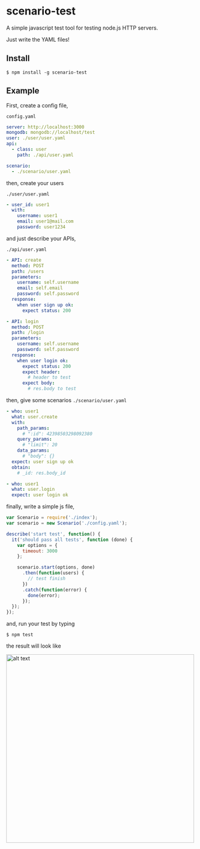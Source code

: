 # scenario-test
A simple javascript test tool for testing node.js HTTP servers.

Just write the YAML files!

## Install

```
$ npm install -g scenario-test
```

## Example

First, create a config file,

`config.yaml` 

```yaml
server: http://localhost:3000
mongodb: mongodb://localhost/test
user: ./user/user.yaml
api:
  - class: user
    path: ./api/user.yaml

scenario: 
  - ./scenario/user.yaml 
```

then, create your users 

`./user/user.yaml`

```yaml
- user_id: user1
  with:
    username: user1
    email: user1@mail.com
    password: user1234
```

and just describe your APIs,

`./api/user.yaml`


```yaml
- API: create
  method: POST
  path: /users
  parameters: 
    username: self.username
    email: self.email
    password: self.password
  response:
    when user sign up ok:
      expect status: 200

- API: login
  method: POST
  path: /login
  parameters:
    username: self.username
    password: self.password
  response:
    when user login ok:
      expect status: 200
      expect header:
        # header to test
      expect body:
        # res.body to test
```

then, give some scenarios `./scenario/user.yaml`

```yaml
- who: user1 
  what: user.create
  with: 
    path_params:
      # ":id": 42398503298092380
    query_params:
      # "limit": 20
    data_params:
      # "body": {}
  expect: user sign up ok
  obtain:
    # _id: res.body_id

- who: user1
  what: user.login
  expect: user login ok
```

finally, write a simple js file, 

```js
var Scenario = require('./index');
var scenario = new Scenario('./config.yaml');

describe('start test', function() {
  it('should pass all tests', function (done) {
    var options = {
      timeout: 3000
    };

    scenario.start(options, done)
      .then(function(users) {
        // test finish
      })
      .catch(function(error) {
        done(error);
      });
  });
});
```

and, run your test by typing

```
$ npm test
```


the result will look like

<img src="http://i.imgur.com/1aBXs47.png" alt="alt text" width="500px">
